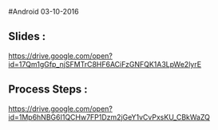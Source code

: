 
#Android 03-10-2016

Slides : 
--------

https://drive.google.com/open?id=17Qm1gGfp_njSFMTrC8HF6ACiFzGNFQK1A3LpWe2lyrE

Process Steps : 
---------------

https://drive.google.com/open?id=1Mp6hNBG6I1QCHw7FP1Dzm2jGeY1vCvPxsKU_CBkWaZQ
